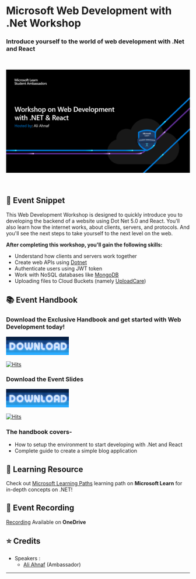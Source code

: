 # Microsoft Web Development with .Net Workshop
### Introduce yourself to the world of web development with .Net and React

<br>
<p align="center">
  <img src="Assets/Banner.png">
</p>

<br>

## :scroll: Event Snippet

This Web Development Workshop is designed to quickly introduce you to developing the backend of a website using Dot Net 5.0 and React. You'll also learn how the internet works, about clients, servers, and protocols. And you'll see the next steps to take yourself to the next level on the web. 

**After completing this workshop, you'll gain the following skills:**

 - Understand how clients and servers work together
 - Create web APIs using [Dotnet](https://dotnet.microsoft.com/)
 - Authenticate users using JWT token
 - Work with NoSQL databases like [MongoDB](https://www.mongodb.com/)
 - Uploading files to Cloud Buckets (namely [UploadCare](https://uploadcare.com/))

## :books: Event Handbook 
### Download the **Exclusive Handbook** and get started with Web Development today!

<a download="Handbook-Link" href="https://github.com/Propo41/msa-workshop/blob/sa-bd/Resources/ProjectFiles/README.md" title="View Handbook">
    <img alt="View" src="Assets/btn.png" width="172" height="50">
</a>

[![Hits](https://hits.seeyoufarm.com/api/count/incr/badge.svg?url=https%3A%2F%2Fgithub.com%2FPropo41%2Fmsa-workshop%2Fblob%2Fsa-bd%2FResources%2FProjectFiles%2FREADME.md&count_bg=%2379C83D&title_bg=%23555555&icon=&icon_color=%23E7E7E7&title=hits&edge_flat=false)](https://hits.seeyoufarm.com)

### Download the **Event Slides**

<a download="Slide-link" href="https://github.com/Propo41/msa-workshop/blob/sa-bd/Resources/Slides/Ali-Ahnaf_Introduction-to-Web-Development.pdf" title="View Slides">
    <img alt="View" src="Assets/btn.png" width="172" height="50">
</a>

[![Hits](https://hits.seeyoufarm.com/api/count/incr/badge.svg?url=https%3A%2F%2Fgithub.com%2FPropo41%2Fmsa-workshop%2Fblob%2Fsa-bd%2FResources%2FSlides%2FAli-Ahnaf_Introduction-to-Web-Development.pdf&count_bg=%2379C83D&title_bg=%23555555&icon=&icon_color=%23E7E7E7&title=hits&edge_flat=false)](https://hits.seeyoufarm.com)


### The handbook covers- 
* How to setup the environment to start developing with .Net and React
* Complete guide to create a simple blog application 

## 🚀 Learning Resource

Check out [Microsoft Learning Paths](https://docs.microsoft.com/bs-cyrl-ba/learn/dotnet/) learning path on **Microsoft Learn** for in-depth concepts on .NET!

## :movie_camera: Event Recording

[Recording](https://stdntpartners-my.sharepoint.com/:v:/g/personal/ahnaf_ali_studentambassadors_com/EcRur_l-HklAi3QPavZJib0BgOInW42NP9ru6l37LoiVlQ?e=BR6Gz6) Available on **OneDrive**

## :star: Credits
- Speakers : 
	- [Ali Ahnaf](https://github.com/Propo41) (Ambassador) <br>

----
